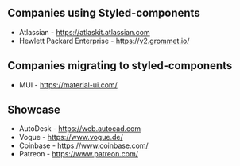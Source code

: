 ## Companies using Styled-components

* Atlassian - https://atlaskit.atlassian.com
* Hewlett Packard Enterprise - https://v2.grommet.io/

## Companies migrating to styled-components

* MUI - https://material-ui.com/

## Showcase
* AutoDesk - https://web.autocad.com
* Vogue - https://www.vogue.de/
* Coinbase - https://www.coinbase.com/
* Patreon - https://www.patreon.com/